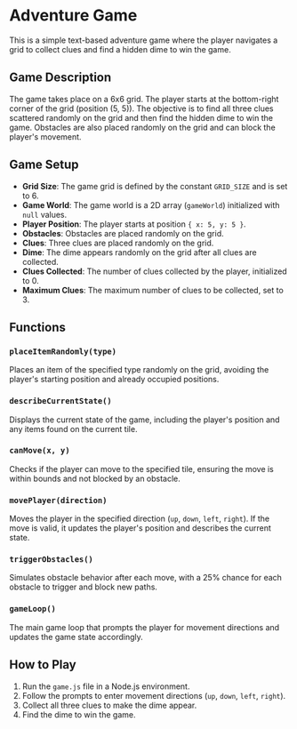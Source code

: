 # Adventure Game

This is a simple text-based adventure game where the player navigates a grid to collect clues and find a hidden dime to win the game.

## Game Description

The game takes place on a 6x6 grid. The player starts at the bottom-right corner of the grid (position (5, 5)). The objective is to find all three clues scattered randomly on the grid and then find the hidden dime to win the game. Obstacles are also placed randomly on the grid and can block the player's movement.

## Game Setup

- **Grid Size**: The game grid is defined by the constant `GRID_SIZE` and is set to 6.
- **Game World**: The game world is a 2D array (`gameWorld`) initialized with `null` values.
- **Player Position**: The player starts at position `{ x: 5, y: 5 }`.
- **Obstacles**: Obstacles are placed randomly on the grid.
- **Clues**: Three clues are placed randomly on the grid.
- **Dime**: The dime appears randomly on the grid after all clues are collected.
- **Clues Collected**: The number of clues collected by the player, initialized to 0.
- **Maximum Clues**: The maximum number of clues to be collected, set to 3.

## Functions

### `placeItemRandomly(type)`

Places an item of the specified type randomly on the grid, avoiding the player's starting position and already occupied positions.

### `describeCurrentState()`

Displays the current state of the game, including the player's position and any items found on the current tile.

### `canMove(x, y)`

Checks if the player can move to the specified tile, ensuring the move is within bounds and not blocked by an obstacle.

### `movePlayer(direction)`

Moves the player in the specified direction (`up`, `down`, `left`, `right`). If the move is valid, it updates the player's position and describes the current state.

### `triggerObstacles()`

Simulates obstacle behavior after each move, with a 25% chance for each obstacle to trigger and block new paths.

### `gameLoop()`

The main game loop that prompts the player for movement directions and updates the game state accordingly.

## How to Play

1. Run the `game.js` file in a Node.js environment.
2. Follow the prompts to enter movement directions (`up`, `down`, `left`, `right`).
3. Collect all three clues to make the dime appear.
4. Find the dime to win the game.
